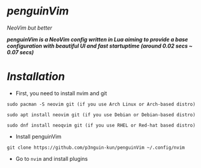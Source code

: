 # ***penguinVim***
*NeoVim but better*

***penguinVim is a NeoVim config written in Lua aiming to provide a base configuration with beautiful UI and fast startuptime (around 0.02 secs ~ 0.07 secs)***

# ***Installation***
- First, you need to install nvim and git
```
sudo pacman -S neovim git (if you use Arch Linux or Arch-based distro)

sudo apt install neovim git (if you use Debian or Debian-based distro)

sudo dnf install neoqvim git (if you use RHEL or Red-hat based distro)
```

- Install penguinVim
```
git clone https://github.com/p3nguin-kun/penguinVim ~/.config/nvim
```

- Go to ```nvim``` and install plugins
